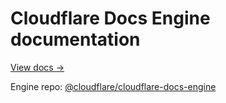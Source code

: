 # Cloudflare Docs Engine documentation

[View docs →](https://secret.wiki/docs-engine/)

Engine repo: [@cloudflare/cloudflare-docs-engine](https://github.com/cloudflare/cloudflare-docs-engine)
